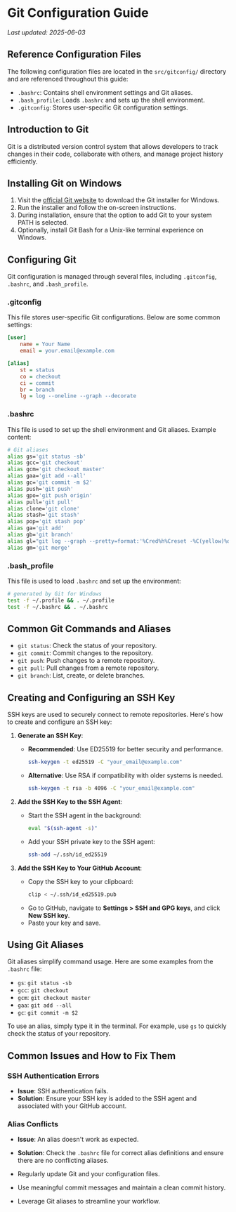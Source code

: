 # Git Configuration Guide

_Last updated: 2025-06-03_

## Reference Configuration Files

The following configuration files are located in the `src/gitconfig/` directory and are referenced throughout this guide:

- `.bashrc`: Contains shell environment settings and Git aliases.
- `.bash_profile`: Loads `.bashrc` and sets up the shell environment.
- `.gitconfig`: Stores user-specific Git configuration settings.

## Introduction to Git
Git is a distributed version control system that allows developers to track changes in their code, collaborate with others, and manage project history efficiently.

## Installing Git on Windows
1. Visit the [official Git website](https://git-scm.com/) to download the Git installer for Windows.
2. Run the installer and follow the on-screen instructions.
3. During installation, ensure that the option to add Git to your system PATH is selected.
4. Optionally, install Git Bash for a Unix-like terminal experience on Windows.

## Configuring Git
Git configuration is managed through several files, including `.gitconfig`, `.bashrc`, and `.bash_profile`.

### .gitconfig
This file stores user-specific Git configurations. Below are some common settings:

```ini
[user]
    name = Your Name
    email = your.email@example.com

[alias]
    st = status
    co = checkout
    ci = commit
    br = branch
    lg = log --oneline --graph --decorate
```

### .bashrc
This file is used to set up the shell environment and Git aliases. Example content:

```bash
# Git aliases
alias gs='git status -sb'
alias gcc='git checkout'
alias gcm='git checkout master'
alias gaa='git add --all'
alias gc='git commit -m $2'
alias push='git push'
alias gpo='git push origin'
alias pull='git pull'
alias clone='git clone'
alias stash='git stash'
alias pop='git stash pop'
alias ga='git add'
alias gb='git branch'
alias gl="git log --graph --pretty=format:'%Cred%h%Creset -%C(yellow)%d%Creset %s %Cgreen(%cr) %C(bold blue)<%an>%Creset' --abbrev-commit"
alias gm='git merge'
```

### .bash_profile
This file is used to load `.bashrc` and set up the environment:

```bash
# generated by Git for Windows
test -f ~/.profile && . ~/.profile
test -f ~/.bashrc && . ~/.bashrc
```

## Common Git Commands and Aliases
- `git status`: Check the status of your repository.
- `git commit`: Commit changes to the repository.
- `git push`: Push changes to a remote repository.
- `git pull`: Pull changes from a remote repository.
- `git branch`: List, create, or delete branches.

## Creating and Configuring an SSH Key

SSH keys are used to securely connect to remote repositories. Here's how to create and configure an SSH key:

1. **Generate an SSH Key**:
   - **Recommended**: Use ED25519 for better security and performance.
     ```bash
     ssh-keygen -t ed25519 -C "your_email@example.com"
     ```
   - **Alternative**: Use RSA if compatibility with older systems is needed.
     ```bash
     ssh-keygen -t rsa -b 4096 -C "your_email@example.com"
     ```

2. **Add the SSH Key to the SSH Agent**:
   - Start the SSH agent in the background:
     ```bash
     eval "$(ssh-agent -s)"
     ```
   - Add your SSH private key to the SSH agent:
     ```bash
     ssh-add ~/.ssh/id_ed25519
     ```

3. **Add the SSH Key to Your GitHub Account**:
   - Copy the SSH key to your clipboard:
     ```bash
     clip < ~/.ssh/id_ed25519.pub
     ```
   - Go to GitHub, navigate to **Settings > SSH and GPG keys**, and click **New SSH key**.
   - Paste your key and save.

## Using Git Aliases

Git aliases simplify command usage. Here are some examples from the `.bashrc` file:

- `gs`: `git status -sb`
- `gcc`: `git checkout`
- `gcm`: `git checkout master`
- `gaa`: `git add --all`
- `gc`: `git commit -m $2`

To use an alias, simply type it in the terminal. For example, use `gs` to quickly check the status of your repository.

## Common Issues and How to Fix Them

### SSH Authentication Errors
- **Issue**: SSH authentication fails.
- **Solution**: Ensure your SSH key is added to the SSH agent and associated with your GitHub account.

### Alias Conflicts
- **Issue**: An alias doesn't work as expected.
- **Solution**: Check the `.bashrc` file for correct alias definitions and ensure there are no conflicting aliases.

- Regularly update Git and your configuration files.
- Use meaningful commit messages and maintain a clean commit history.
- Leverage Git aliases to streamline your workflow.
